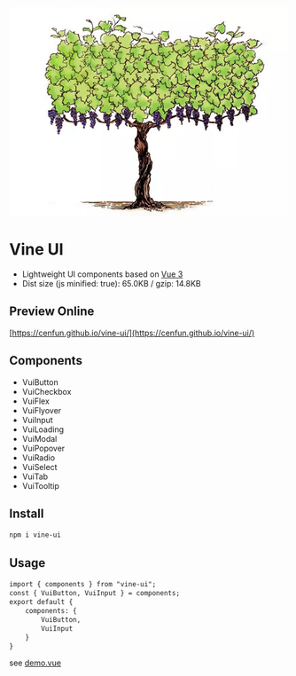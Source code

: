 ![](/scripts/vine.jpg)

# Vine UI
- Lightweight UI components based on [Vue 3](https://github.com/vuejs/core)
- Dist size (js minified: true): 65.0KB / gzip: 14.8KB

## Preview Online
[https://cenfun.github.io/vine-ui/](https://cenfun.github.io/vine-ui/)

## Components
- VuiButton  
- VuiCheckbox  
- VuiFlex  
- VuiFlyover  
- VuiInput  
- VuiLoading  
- VuiModal  
- VuiPopover  
- VuiRadio  
- VuiSelect  
- VuiTab  
- VuiTooltip  

## Install
```sh
npm i vine-ui
```

## Usage
```
import { components } from "vine-ui";
const { VuiButton, VuiInput } = components;
export default {
    components: {
        VuiButton,
        VuiInput
    }
}
```
see [demo.vue](/packages/app/src/demo.vue)